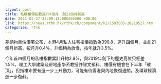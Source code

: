 ```yaml
---
layout: post
title: 私樓樓價指數連升4個月　創21個月新高
date: 2021-05-27 22:09:12.000000000 +08:00
link: https://news.rthk.hk/rthk/ch/component/k2/1593003-20210527.htm
categories: rthk
---
```


差餉物業估價署公布，本港4月私人住宅樓價指數為390.8，連升四個月，並創21個月新高，按月升0.4%，升幅稍為放慢，按年就升3.5%。

今年首四個月的私樓指數累計升約2.9%，與2019年創下的歷史高位只相差1.5%，理工大學建築及房地產學系教授許智文預料，樓價有機會在下半年「破頂」，但指樓市要有進一步上升動力，可能有待香港與內地恢復通關，及環球經濟進一步復蘇。
